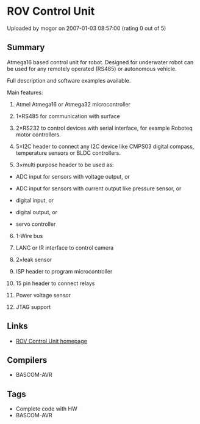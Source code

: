 # ROV Control Unit

Uploaded by mogor on 2007-01-03 08:57:00 (rating 0 out of 5)

## Summary

Atmega16 based control unit for robot. Designed for underwater robot can be used for any remotely operated (RS485) or autonomous vehicle.  

Full description and software examples available.


Main features:  

1. Atmel Atmega16 or Atmega32 microcontroller  

2. 1×RS485 for communication with surface  

3. 2×RS232 to control devices with serial interface, for example Roboteq motor controllers.  

4. 5×I2C header to connect any I2C device like CMPS03 digital compass, temperature sensors or BLDC controllers.  

5. 3×multi purpose header to be used as:  

 - ADC input for sensors with voltage output, or  

 - ADC input for sensors with current output like pressure sensor, or  

 - digital input, or  

 - digital output, or  

 - servo controller  

6. 1-Wire bus  

7. LANC or IR interface to control camera  

8. 2×leak sensor  

9. ISP header to program microcontroller  

10. 15 pin header to connect relays  

11. Power voltage sensor  

12. JTAG support

## Links

- [ROV Control Unit homepage](http://aquaticus.info/control_unit)

## Compilers

- BASCOM-AVR

## Tags

- Complete code with HW
- BASCOM-AVR
